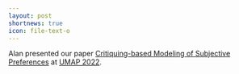 ```yaml
---
layout: post
shortnews: true
icon: file-text-o
---
```

Alan presented our paper 
[Critiquing-based Modeling of Subjective Preferences][paper1]
at [UMAP 2022][umap].

[paper1]: https://dl.acm.org/doi/abs/10.1145/3503252.3531314
[umap]: https://www.um.org/umap2022/


